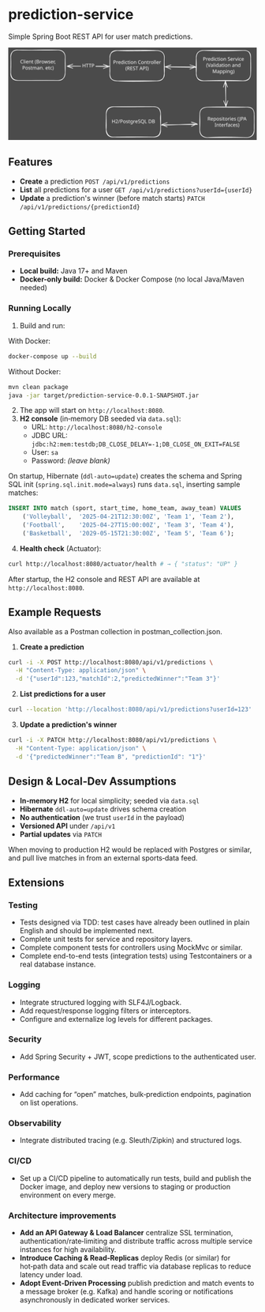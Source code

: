 # prediction-service

Simple Spring Boot REST API for user match predictions.

![service-design.svg](service-design.svg)

## Features
* **Create** a prediction `POST /api/v1/predictions`
* **List** all predictions for a user `GET /api/v1/predictions?userId={userId}`
* **Update** a prediction's winner (before match starts) `PATCH /api/v1/predictions/{predictionId}`

## Getting Started

### Prerequisites
* **Local build:** Java 17+ and Maven
* **Docker-only build:** Docker & Docker Compose (no local Java/Maven needed)

### Running Locally
1. Build and run:

With Docker:

```bash
docker-compose up --build
```

Without Docker:

```bash
mvn clean package
java -jar target/prediction-service-0.0.1-SNAPSHOT.jar
```

2. The app will start on `http://localhost:8080`.
3. **H2 console** (in‑memory DB seeded via `data.sql`):
    * URL: `http://localhost:8080/h2-console`
    * JDBC URL: `jdbc:h2:mem:testdb;DB_CLOSE_DELAY=-1;DB_CLOSE_ON_EXIT=FALSE`
    * User: `sa`
    * Password: *(leave blank)*

On startup, Hibernate (`ddl-auto=update`) creates the schema and Spring SQL init (`spring.sql.init.mode=always`) runs `data.sql`, inserting sample matches:

```sql
INSERT INTO match (sport, start_time, home_team, away_team) VALUES
    ('Volleyball',  '2025-04-21T12:30:00Z', 'Team 1', 'Team 2'),
    ('Football',    '2025-04-27T15:00:00Z', 'Team 3', 'Team 4'),
    ('Basketball',  '2029-05-15T21:30:00Z', 'Team 5', 'Team 6');

```

4. **Health check** (Actuator):

```bash
curl http://localhost:8080/actuator/health # → { "status": "UP" }
```

After startup, the H2 console and REST API are available at `http://localhost:8080`.

## Example Requests

Also available as a Postman collection in postman_collection.json.

1. **Create a prediction**

```bash
curl -i -X POST http://localhost:8080/api/v1/predictions \
  -H "Content-Type: application/json" \
  -d '{"userId":123,"matchId":2,"predictedWinner":"Team 3"}'
```

2. **List predictions for a user**

```bash
curl --location 'http://localhost:8080/api/v1/predictions?userId=123'
```

3. **Update a prediction's winner**

```bash
curl -i -X PATCH http://localhost:8080/api/v1/predictions \
  -H "Content-Type: application/json" \
  -d '{"predictedWinner":"Team B", "predictionId": "1"}'
```

## Design & Local‑Dev Assumptions
* **In‑memory H2** for local simplicity; seeded via `data.sql`
* **Hibernate** `ddl-auto=update` drives schema creation
* **No authentication** (we trust `userId` in the payload)
* **Versioned API** under `/api/v1`
* **Partial updates** via `PATCH`

When moving to production H2 would be replaced with Postgres or similar, and pull live matches in from an external sports‑data feed.

## Extensions

### Testing
- Tests designed via TDD: test cases have already been outlined in plain English and should be implemented next.
- Complete unit tests for service and repository layers.
- Complete component tests for controllers using MockMvc or similar.
- Complete end-to-end tests (integration tests) using Testcontainers or a real database instance.

### Logging
- Integrate structured logging with SLF4J/Logback.
- Add request/response logging filters or interceptors.
- Configure and externalize log levels for different packages.

### Security
- Add Spring Security + JWT, scope predictions to the authenticated user.
### Performance
- Add caching for “open” matches, bulk‐prediction endpoints, pagination on list operations.
### Observability
- Integrate distributed tracing (e.g. Sleuth/Zipkin) and structured logs.
### CI/CD 
- Set up a CI/CD pipeline to automatically run tests, build and publish the Docker image, and deploy new versions to staging or production environment on every merge.
### Architecture improvements
- **Add an API Gateway & Load Balancer** centralize SSL termination, authentication/rate‑limiting and distribute traffic across multiple service instances for high availability.
- **Introduce Caching & Read‑Replicas** deploy Redis (or similar) for hot‑path data and scale out read traffic via database replicas to reduce latency under load.
- **Adopt Event‑Driven Processing** publish prediction and match events to a message broker (e.g. Kafka) and handle scoring or notifications asynchronously in dedicated worker services.  
